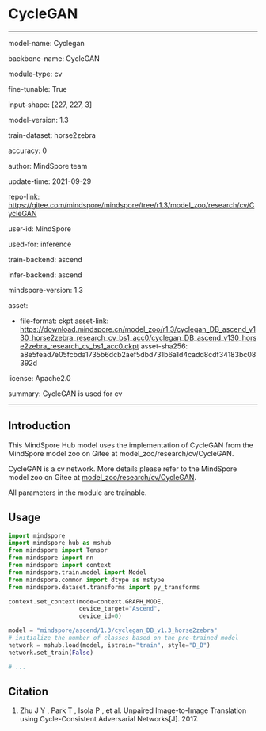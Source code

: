 # CycleGAN

---

model-name: Cyclegan

backbone-name: CycleGAN

module-type: cv

fine-tunable: True

input-shape: [227, 227, 3]

model-version: 1.3

train-dataset: horse2zebra

accuracy: 0

author: MindSpore team

update-time: 2021-09-29

repo-link: <https://gitee.com/mindspore/mindspore/tree/r1.3/model_zoo/research/cv/CycleGAN>

user-id: MindSpore

used-for: inference

train-backend: ascend

infer-backend: ascend

mindspore-version: 1.3

asset:

-
    file-format: ckpt
    asset-link: <https://download.mindspore.cn/model_zoo/r1.3/cyclegan_DB_ascend_v130_horse2zebra_research_cv_bs1_acc0/cyclegan_DB_ascend_v130_horse2zebra_research_cv_bs1_acc0.ckpt>
    asset-sha256: a8e5fead7e05fcbda1735b6dcb2aef5dbd731b6a1d4cadd8cdf34183bc08392d

license: Apache2.0

summary: CycleGAN is used for cv

---

## Introduction

This MindSpore Hub model uses the implementation of CycleGAN from the MindSpore model zoo on Gitee at model_zoo/research/cv/CycleGAN.

CycleGAN is a cv network. More details please refer to the MindSpore model zoo on Gitee at [model_zoo/research/cv/CycleGAN](https://gitee.com/mindspore/mindspore/blob/r1.3/model_zoo/research/cv/CycleGAN/README.md).

All parameters in the module are trainable.

## Usage

```python
import mindspore
import mindspore_hub as mshub
from mindspore import Tensor
from mindspore import nn
from mindspore import context
from mindspore.train.model import Model
from mindspore.common import dtype as mstype
from mindspore.dataset.transforms import py_transforms

context.set_context(mode=context.GRAPH_MODE,
                    device_target="Ascend",
                    device_id=0)

model = "mindspore/ascend/1.3/cyclegan_DB_v1.3_horse2zebra"
# initialize the number of classes based on the pre-trained model
network = mshub.load(model, istrain="train", style="D_B")
network.set_train(False)

# ...
```

## Citation

1. Zhu J Y , Park T , Isola P , et al. Unpaired Image-to-Image Translation using Cycle-Consistent Adversarial Networks[J]. 2017.
